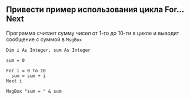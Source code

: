 Привести пример использования цикла For…Next
---
Программа считает сумму чисел от 1-го до 10-ти в цикле и выводит сообщение с суммой в `MsgBox`
```VB.net
Dim i As Integer, sum As Integer

sum = 0

For i = 0 To 10
  sum = sum + i 
Next i

MsgBox "sum = " & sum

```
